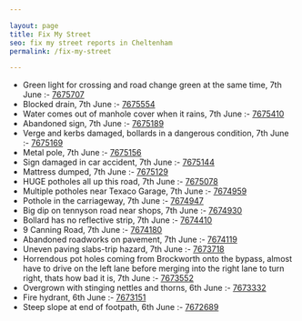 ```yaml
---

layout: page
title: Fix My Street
seo: fix my street reports in Cheltenham
permalink: /fix-my-street

---
```


<!-- fix_marker starts -->

- Green light for crossing and road change green at the same time, 7th June :- [7675707](https://www.fixmystreet.com/report/7675707)
- Blocked drain, 7th June :- [7675554](https://www.fixmystreet.com/report/7675554)
- Water comes out of manhole cover when it rains, 7th June :- [7675410](https://www.fixmystreet.com/report/7675410)
- Abandoned sign, 7th June :- [7675189](https://www.fixmystreet.com/report/7675189)
- Verge and kerbs damaged, bollards in a dangerous condition, 7th June :- [7675169](https://www.fixmystreet.com/report/7675169)
- Metal pole, 7th June :- [7675156](https://www.fixmystreet.com/report/7675156)
- Sign damaged in car accident, 7th June :- [7675144](https://www.fixmystreet.com/report/7675144)
- Mattress dumped, 7th June :- [7675129](https://www.fixmystreet.com/report/7675129)
- HUGE potholes all up this road, 7th June :- [7675078](https://www.fixmystreet.com/report/7675078)
- Multiple potholes near Texaco Garage, 7th June :- [7674959](https://www.fixmystreet.com/report/7674959)
- Pothole in the carriageway, 7th June :- [7674947](https://www.fixmystreet.com/report/7674947)
- Big dip on tennyson road near shops, 7th June :- [7674930](https://www.fixmystreet.com/report/7674930)
- Bollard has no reflective strip, 7th June :- [7674410](https://www.fixmystreet.com/report/7674410)
- 9 Canning Road, 7th June :- [7674180](https://www.fixmystreet.com/report/7674180)
- Abandoned roadworks on pavement, 7th June :- [7674119](https://www.fixmystreet.com/report/7674119)
- Uneven paving slabs-trip hazard, 7th June :- [7673718](https://www.fixmystreet.com/report/7673718)
- Horrendous pot holes coming from Brockworth onto the bypass, almost have to drive on the left lane before merging into the right lane to turn right, thats how bad it is, 7th June :- [7673552](https://www.fixmystreet.com/report/7673552)
- Overgrown with stinging nettles and thorns, 6th June :- [7673332](https://www.fixmystreet.com/report/7673332)
- Fire hydrant, 6th June :- [7673151](https://www.fixmystreet.com/report/7673151)
- Steep slope at end of footpath, 6th June :- [7672689](https://www.fixmystreet.com/report/7672689)

<!-- fix_marker ends -->